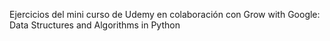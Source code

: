 Ejercicios del mini curso de Udemy en colaboración con Grow with Google: Data Structures and Algorithms in Python
